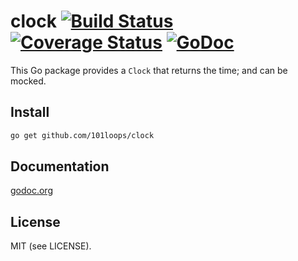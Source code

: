 clock [![Build Status](https://secure.travis-ci.org/101loops/clock.png)](https://travis-ci.org/101loops/clock) [![Coverage Status](https://coveralls.io/repos/101loops/clock/badge.png)](https://coveralls.io/r/101loops/clock) [![GoDoc](https://camo.githubusercontent.com/6bae67c5189d085c05271a127da5a4bbb1e8eb2c/68747470733a2f2f676f646f632e6f72672f6769746875622e636f6d2f736d61727479737472656574732f676f636f6e7665793f7374617475732e706e67)](http://godoc.org/github.com/101loops/clock)
======

This Go package provides a `Clock` that returns the time; and can be mocked.


## Install
```bash
go get github.com/101loops/clock
```

## Documentation
[godoc.org](http://godoc.org/github.com/101loops/clock)

## License
MIT (see LICENSE).
